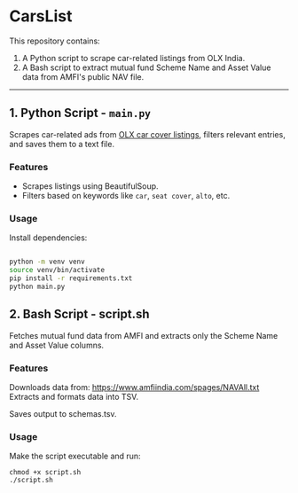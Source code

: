 # CarsList

This repository contains:

1. A Python script to scrape car-related listings from OLX India.
2. A Bash script to extract mutual fund Scheme Name and Asset Value data from AMFI's public NAV file.

---

## 1. Python Script - `main.py`

Scrapes car-related ads from [OLX car cover listings](https://www.olx.in/items/q-car-cover), filters relevant entries, and saves them to a text file.

### Features

- Scrapes listings using BeautifulSoup.
- Filters based on keywords like `car`, `seat cover`, `alto`, etc.
  
### Usage

Install dependencies:

```bash

python -m venv venv
source venv/bin/activate
pip install -r requirements.txt
python main.py

```
## 2. Bash Script - script.sh
Fetches mutual fund data from AMFI and extracts only the Scheme Name and Asset Value columns.

### Features
Downloads data from: https://www.amfiindia.com/spages/NAVAll.txt
Extracts and formats data into TSV.

Saves output to schemas.tsv.

### Usage
Make the script executable and run:

```
chmod +x script.sh
./script.sh
```

